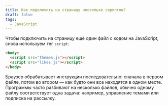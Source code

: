 ```yaml
---
title: Как подключить на страницу несколько скриптов?
draft: false
tags:
  - JavaScript
---
```

Чтобы подключить на страницу ещё один файл с кодом на JavaScript, снова используем тег `script`:

```html
<body>
  <script src="themes.js"></script>
  <script src="likes.js"></script>
</body>
```

Браузер обрабатывает инструкции последовательно: сначала в первом файле, потом во втором — как будто они все находятся в одном месте. Программы часто разбивают на несколько файлов, обычно одному файлу соответствует одна задача: например, управление темами или подписка на рассылку.
